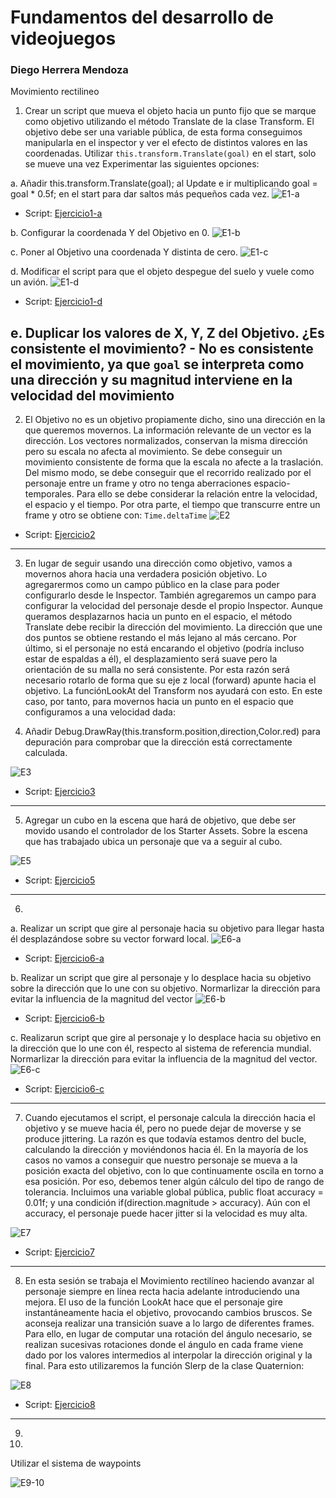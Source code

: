 # Fundamentos del desarrollo de videojuegos
### Diego Herrera Mendoza
Movimiento rectilineo

1. Crear un script que mueva el objeto hacia un punto fijo que se marque como objetivo utilizando el método Translate de la clase Transform. El objetivo debe ser una variable pública, de esta forma conseguimos manipularla en el inspector y ver el efecto de distintos valores en las coordenadas. Utilizar `this.transform.Translate(goal)` en el start, solo se mueve una vez Experimentar las siguientes opciones:

a. Añadir this.transform.Translate(goal); al Update e ir multiplicando goal = goal * 0.5f; en el start para dar saltos más pequeños cada vez.
![E1-a](img/E1-a.gif)
- Script: [Ejercicio1-a](scripts/Ejercicio1-a.cs)

b. Configurar la coordenada Y del Objetivo en 0.
![E1-b](img/E1-b.gif)

c. Poner al Objetivo una coordenada Y distinta de cero.
![E1-c](img/E1-c.gif)

d. Modificar el script para que el objeto despegue del suelo y vuele como un avión.
![E1-d](img/E1-d.gif)
- Script: [Ejercicio1-d](scripts/Ejercicio1-d.cs)

e. Duplicar los valores de X, Y, Z del Objetivo. ¿Es consistente el movimiento? - No es consistente el movimiento, ya que `goal` se interpreta como una dirección y su magnitud interviene en la velocidad del movimiento
---
2. El Objetivo no es un objetivo propiamente dicho, sino una dirección en la que queremos movernos. La información relevante de un vector es la dirección. Los vectores normalizados, conservan la misma dirección pero su escala no afecta al movimiento. Se debe conseguir un movimiento consistente de forma que la escala no afecte a la traslación. Del mismo modo, se debe conseguir que el recorrido realizado por el personaje entre un frame y otro no tenga aberraciones espacio-temporales. Para ello se debe considerar la relación entre la velocidad, el espacio y el tiempo. Por otra parte, el tiempo que transcurre entre un frame y otro se obtiene con: `Time.deltaTime`
![E2](img/E2.gif)

- Script: [Ejercicio2](scripts/Ejercicio2.cs)
---

3.  En lugar de seguir usando una dirección como objetivo, vamos a movernos ahora hacia una verdadera posición objetivo. Lo agregarermos como un campo público en la clase para poder configurarlo desde le Inspector. También agregaremos un campo para configurar la velocidad del personaje desde el propio Inspector. Aunque queramos desplazarnos hacia un punto en el espacio, el método Translate debe recibir la dirección del movimiento. La dirección que une dos puntos se obtiene restando el más lejano al más cercano. Por último, si el personaje no está encarando el objetivo (podría incluso estar de espaldas a él), el desplazamiento será suave pero la orientación de su malla no será consistente. Por esta razón será necesario rotarlo de forma que su eje z local (forward) apunte hacia el objetivo. La funciónLookAt del Transform nos ayudará con esto. En este caso, por tanto, para movernos hacia un punto en el espacio que configuramos a una velocidad dada:

4. Añadir Debug.DrawRay(this.transform.position,direction,Color.red) para depuración para comprobar que la dirección está correctamente calculada.

![E3](img/E3.gif)
- Script: [Ejercicio3](scripts/Ejercicio3.cs)

---

5. Agregar un cubo en la escena que hará de objetivo, que debe ser movido usando el controlador de los Starter Assets. Sobre la escena que has trabajado ubica un personaje que va a seguir al cubo.

![E5](img/E5.gif)

- Script: [Ejercicio5](scripts/Ejercicio5.cs)
---

6. 

a. Realizar un script que gire al personaje hacia su objetivo para llegar hasta él desplazándose sobre su vector forward local.
![E6-a](img/E6-a.gif)

- Script: [Ejercicio6-a](scripts/Ejercicio6-c.cs)

b. Realizar un script que gire al personaje y lo desplace hacia su objetivo sobre la dirección que lo une con su objetivo. Normarlizar la dirección para evitar la influencia de la magnitud del vector
![E6-b](img/E6-b.gif)

- Script: [Ejercicio6-b](scripts/Ejercicio6-b.cs)

c. Realizarun script que gire al personaje y lo desplace hacia su objetivo en la dirección que lo une con él, respecto al sistema de referencia mundial.
Normarlizar la dirección para evitar la influencia de la magnitud del vector.
![E6-c](img/E6-c.gif)

- Script: [Ejercicio6-c](scripts/Ejercicio6-c.cs)

---

7. Cuando ejecutamos el script, el personaje calcula la dirección hacia el objetivo y se mueve hacia él, pero no puede dejar de moverse y se produce jittering. La razón es que todavía estamos dentro del bucle, calculando la dirección y moviéndonos hacia él. En la mayoría de los casos no vamos a conseguir que nuestro personaje se mueva a la posición exacta del objetivo, con lo que continuamente oscila en torno a esa posición. Por eso, debemos tener algún cálculo del tipo de rango de tolerancia. Incluimos una variable global pública, public float accuracy = 0.01f; y una condición if(direction.magnitude > accuracy). Aún con el accuracy, el personaje puede hacer jitter si la velocidad es muy alta.

![E7](img/E7.gif)

- Script: [Ejercicio7](scripts/Ejercicio7.cs)
---
8. En esta sesión se trabaja el Movimiento rectilíneo haciendo avanzar al personaje siempre en línea recta hacia adelante introduciendo una mejora. El uso de la función LookAt hace que el personaje gire instantáneamente hacia el objetivo, provocando cambios bruscos. Se aconseja realizar una transición suave a lo largo de diferentes frames. Para ello, en lugar de computar una rotación del ángulo necesario, se realizan sucesivas rotaciones donde el ángulo en cada frame viene dado por los valores intermedios al interpolar la dirección original y la final. Para esto utilizaremos la función Slerp de la clase Quaternion:

![E8](img/E8.gif)

- Script: [Ejercicio8](scripts/Ejercicio8.cs)

--- 
9. 
10. 

Utilizar el sistema de waypoints

![E9-10](img/E10-11.gif)





